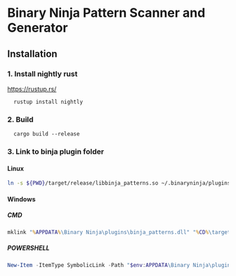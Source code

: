 # Binary Ninja Pattern Scanner and Generator

## Installation

### 1. Install nightly rust

https://rustup.rs/

```
  rustup install nightly
```

### 2. Build

```
  cargo build --release
```

### 3. Link to binja plugin folder

#### Linux
```sh
ln -s ${PWD}/target/release/libbinja_patterns.so ~/.binaryninja/plugins/
```

#### Windows
##### CMD
```cmd
mklink "%APPDATA%\Binary Ninja\plugins\binja_patterns.dll" "%CD%\target\release\binja_patterns.dll"
```
##### POWERSHELL
```ps1
New-Item -ItemType SymbolicLink -Path "$env:APPDATA\Binary Ninja\plugins\binja_patterns.dll" -Target "$PWD\target\release\binja_patterns.dll"
```
